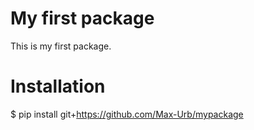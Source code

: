 # My first package

This is my first package.

# Installation
$ pip install git+https://github.com/Max-Urb/mypackage